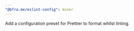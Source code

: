 ```yaml
---
"@bfra.me/eslint-config": minor
---
```


Add a configuration preset for Prettier to format whilst linting.
  